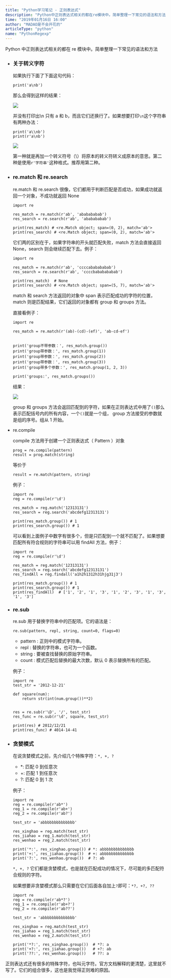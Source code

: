 ```yaml
---
title: "Python学习笔记 - 正则表达式"
description: "Python中正则表达式相关的都在re模块中。简单整理一下常见的语法和方法"
time: "2019年01月16日 16:00"
author: "MADAO是不会开花的"
articleType: "python"
name: "PythonRegexp"
---
```


Python 中正则表达式相关的都在 re 模块中。简单整理一下常见的语法和方法

- ### 关于转义字符

  如果执行下面了下面这句代码：

  `print('a\nb')`

  那么会得到这样的结果：

  ![](/articlesImages/python/regexp/image.png)

  并没有打印出\n 只有 a 和 b，而且它们还换行了。如果想要打印`\n`这个字符串有两种办法：

  ```
  print('a\\nb')
  print(r'a\nb')
  ```

  ![](/articlesImages/python/regexp/image1.png)

  第一种就是再加一个转义符号（\）将原本的转义符转义成原本的意思。第二种是使用`r'字符串'`这种格式。推荐用第二种。

- ### re.match 和 re.search

  re.match 和 re.search 很像，它们都用于判断匹配是否成功，如果成功就返回一个对象，不成功就返回 None

  ```
  import re

  res_match = re.match(r'ab', 'ababababab')
  res_search = re.search(r'ab', 'ababababab')

  print(res_match) # <re.Match object; span=(0, 2), match='ab'>
  print(res_search) # <re.Match object; span=(0, 2), match='ab'>
  ```

  它们两的区别在于，如果字符串的开头就匹配失败，match 方法会直接返回 None，search 则会继续匹配下去。例子：

  ```
  import re

  res_match = re.match(r'ab', 'ccccababababab')
  res_search = re.search(r'ab', 'ccccbababababab')

  print(res_match)  # None
  print(res_search) # <re.Match object; span=(5, 7), match='ab'>
  ```

  match 和 search 方法返回的对象中 span 表示匹配成功的字符的位置，match 则是匹配结果，它们返回的对象都有 group 和 groups 方法。

  直接看例子：

  ```
  import re

  res_match = re.match(r'(ab)-(cd)-(ef)', 'ab-cd-ef')


  print('group不带参数：', res_match.group())
  print('group带参数：', res_match.group(1))
  print('group带参数：', res_match.group(2))
  print('group带参数：', res_match.group(3))
  print('group带多个参数：', res_match.group(1, 2, 3))

  print('groups:', res_match.groups())
  ```

  结果：

  ![](/articlesImages/python/regexp/image2.png)

  group 和 groups 方法会返回匹配到的字符，如果在正则表达式中用了`()`那么表示匹配括号内的所有内容，一个`()`就是一个组， group 方法接受的参数就是组的序号。组从 1 开始。

- re.compile

  compile 方法用于创建一个正则表达式（ Pattern ）对象

  ```
  prog = re.compile(pattern)
  result = prog.match(string)
  ```

  等价于

  ```
  result = re.match(pattern, string)
  ```

  例子：

  ```
  import re
  reg = re.compile(r'\d')

  res_match = reg.match('12313131')
  res_search = reg.search('abcdefg12313131')

  print(res_match.group()) # 1
  print(res_search.group()) # 1
  ```

  可以看到上面例子中数字有很多个，但是只匹配到一个就不匹配了。如果想要匹配所有符合规则的字符串可以用 findAll 方法，例子：

  ```
  import re
  reg = re.compile(r'\d')

  res_match = reg.match('12313131')
  res_search = reg.search('abcdefg12313131')
  res_findAll = reg.findall('a1h2h1312h31hjg31j3')

  print(res_match.group()) # 1
  print(res_search.group()) # 1
  print(res_findAll)  # ['1', '2', '1', '3', '1', '2', '3', '1', '3', '1', '3']
  ```

- ### re.sub

  re.sub 用于替换字符串中的匹配项。它的语法是：

  `re.sub(pattern, repl, string, count=0, flags=0)`

  - pattern : 正则中的模式字符串。
  - repl : 替换的字符串，也可为一个函数。
  - string : 要被查找替换的原始字符串。
  - count : 模式匹配后替换的最大次数，默认 0 表示替换所有的匹配。

  例子：

  ```
  import re
  test_str = '2012-12-21'

  def square(num):
      return str(int(num.group())**2)


  res = re.sub(r'\D', '/', test_str)
  res_func = re.sub(r'\d', square, test_str)

  print(res) # 2012/12/21
  print(res_func) # 4014-14-41
  ```

- ### 贪婪模式

  在说贪婪模式之前，先介绍几个特殊字符：`*, +, ?`

  - \*: 匹配 0 到任意次
  - +: 匹配 1 到任意次
  - ?: 匹配 0 到 1 次

  例子：

  ```
  import re
  reg = re.compile(r'ab*')
  reg_1 = re.compile(r'ab+')
  reg_2 = re.compile(r'ab?')

  test_str = 'abbbbbbbbbbbbbb'

  res_xinghao = reg.match(test_str)
  res_jiahao = reg_1.match(test_str)
  res_wenhao = reg_2.match(test_str)

  print('*:', res_xinghao.group()) # *: abbbbbbbbbbbbbb
  print('+:', res_jiahao.group())  # +: abbbbbbbbbbbbbb
  print('?:', res_wenhao.group())  # ?: ab
  ```

  `*, +, ?` 它们都是贪婪模式，也是就在匹配成功的情况下，尽可能的多匹配符合规则的字符。

  如果想要非贪婪模式那么只需要在它们后面各自加上`?`即可：`*?, +?, ??`

  ```
  import re
  reg = re.compile(r'ab*?')
  reg_1 = re.compile(r'ab+?')
  reg_2 = re.compile(r'ab??')

  test_str = 'abbbbbbbbbbbbbb'

  res_xinghao = reg.match(test_str)
  res_jiahao = reg_1.match(test_str)
  res_wenhao = reg_2.match(test_str)

  print('*?:', res_xinghao.group())  # *?: a
  print('+?:', res_jiahao.group())   # +?: ab
  print('??:', res_wenhao.group())   # ??: a
  ```

正则表达式还有很多的特殊字符，也叫元字符。官方文档解释的更清楚，这里就不写了。它们的组合很多，这也是我觉得正则难的原因。
